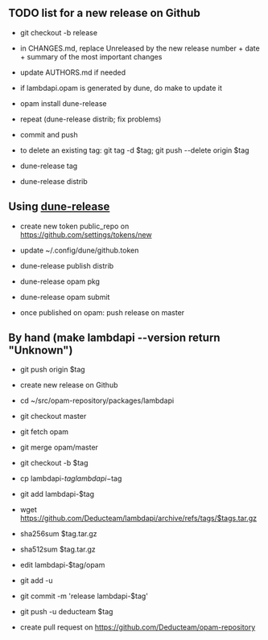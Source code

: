 TODO list for a new release on Github
-------------------------------------

- git checkout -b release

- in CHANGES.md, replace Unreleased by the new release number + date + summary of the most important changes

- update AUTHORS.md if needed

- if lambdapi.opam is generated by dune, do make to update it

- opam install dune-release

- repeat (dune-release distrib; fix problems)

- commit and push

- to delete an existing tag: git tag -d $tag; git push --delete origin $tag

- dune-release tag

- dune-release distrib

Using [dune-release](https://github.com/ocamllabs/dune-release)
---------------------------------------------------------------

- create new token public_repo on https://github.com/settings/tokens/new

- update ~/.config/dune/github.token

- dune-release publish distrib

- dune-release opam pkg

- dune-release opam submit

- once published on opam: push release on master

By hand (make lambdapi --version return "Unknown")
--------------------------------------------------

- git push origin $tag

- create new release on Github

- cd ~/src/opam-repository/packages/lambdapi

- git checkout master

- git fetch opam

- git merge opam/master

- git checkout -b $tag

- cp lambdapi-$tag lambdapi-$tag

- git add lambdapi-$tag

- wget https://github.com/Deducteam/lambdapi/archive/refs/tags/$tags.tar.gz

- sha256sum $tag.tar.gz

- sha512sum $tag.tar.gz

- edit lambdapi-$tag/opam

- git add -u

- git commit -m 'release lambdapi-$tag'

- git push -u deducteam $tag

- create pull request on https://github.com/Deducteam/opam-repository
